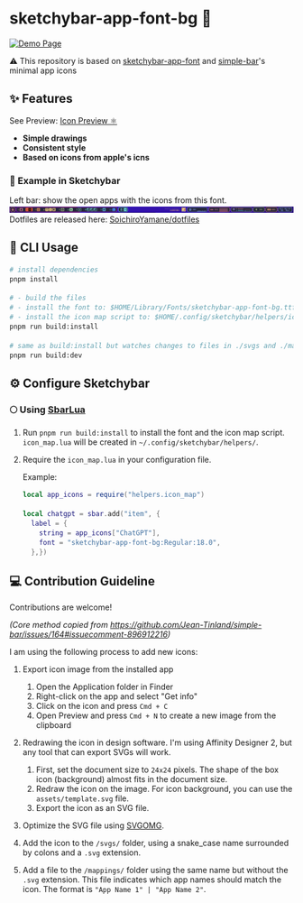 # sketchybar-app-font-bg 🍹

[![Demo Page](https://github.com/SoichiroYamane/sketchybar-app-font-bg/actions/workflows/jekyll-gh-pages.yml/badge.svg)](https://github.com/SoichiroYamane/sketchybar-app-font-bg/actions/workflows/jekyll-gh-pages.yml)

 ⚠️ This repository is based on [sketchybar-app-font](https://github.com/kvndrsslr/sketchybar-app-font) and [simple-bar](https://github.com/Jean-Tinland/simple-bar)'s minimal app icons

## ✨ Features

See Preview: [Icon Preview ⚛️](https://soichiroyamane.github.io/sketchybar-app-font-bg/)

- **Simple drawings**
- **Consistent style**
- **Based on icons from apple's icns**

### 🍹 Example in Sketchybar

Left bar: show the open apps with the icons from this font.
![Example](./img/example_icons.jpg)
Dotfiles are released here: [SoichiroYamane/dotfiles](https://github.com/SoichiroYamane/dotfiles)

## 🚀 CLI Usage

```bash
# install dependencies
pnpm install

# - build the files
# - install the font to: $HOME/Library/Fonts/sketchybar-app-font-bg.ttf
# - install the icon map script to: $HOME/.config/sketchybar/helpers/icon_map.lua
pnpm run build:install 

# same as build:install but watches changes to files in ./svgs and ./mappings and refires
pnpm run build:dev
```

## ⚙️ Configure Sketchybar

### 🌕 Using [SbarLua](https://github.com/FelixKratz/SbarLua)

1. Run `pnpm run build:install` to install the font and the icon map script. `icon_map.lua` will be created in `~/.config/sketchybar/helpers/`.
2. Require the `icon_map.lua` in your configuration file.

    Example:

    ```lua
    local app_icons = require("helpers.icon_map")

    local chatgpt = sbar.add("item", {
      label = {
        string = app_icons["ChatGPT"],
        font = "sketchybar-app-font-bg:Regular:18.0",
      },})
    ```

## 💻 Contribution Guideline

Contributions are welcome!

*(Core method copied from <https://github.com/Jean-Tinland/simple-bar/issues/164#issuecomment-896912216>)*

I am using the following process to add new icons:

1. Export icon image from the installed app

   1. Open the Application folder in Finder
   2. Right-click on the app and select "Get info"
   3. Click on the icon and press `Cmd + C`
   4. Open Preview and press `Cmd + N` to create a new image from the clipboard
2. Redrawing the icon in design software. I'm using Affinity Designer 2, but any tool that can export SVGs will work.

    1. First, set the document size to `24x24` pixels. The shape of the box icon (background) almost fits in the document size.
    2. Redraw the icon on the image. For icon background, you can use the `assets/template.svg` file.
    3. Export the icon as an SVG file.
3. Optimize the SVG file using [SVGOMG](https://jakearchibald.github.io/svgomg/).
4. Add the icon to the `/svgs/` folder, using a snake_case name surrounded by colons and a `.svg` extension.
5. Add a file to the `/mappings/` folder using the same name but without the `.svg` extension. This file indicates which app names should match the icon. The format is `"App Name 1" | "App Name 2"`.
